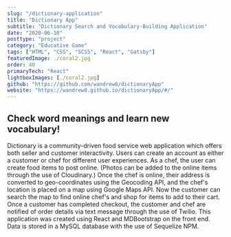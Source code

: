 ```yaml
---
slug: "/dictionary-application"
title: "Dictionary App"
subtitle: "Dictionary Search and Vocabulary-Building Application"
date: "2020-06-10"
posttype: "project"
category: "Educative Game"
tags: ["HTML", "CSS", "SCSS", "React", "Gatsby"]
featuredImage: ./coral2.jpg
order: 40
primaryTech: "React"
lightboxImages: [./coral2.jpg]
github: "https://github.com/wandrew8/dictionaryApp"
website: "https://wandrew8.github.io/dictionaryApp/#/"
---
```


## Check word meanings and learn new vocabulary!

Dictionary is a community-driven food service web application which offers both seller and customer interactivity. Users can create an account as either a customer or chef for different user experiences. As a chef, the user can create food items to post online. (Photos can be added to the online items through the use of Cloudinary.) Once the chef is online, their address is converted to geo-coordinates using the Geocoding API, and the chef's location is placed on a map using Google Maps API. Now the customer can search the map to find online chef's and shop for items to add to their cart. Once a customer has completed checkout, the customer and chef are notified of order details via text message through the use of Twilio. This application was created using React and MDBootstrap on the front end. Data is stored in a MySQL database with the use of Sequelize NPM.
